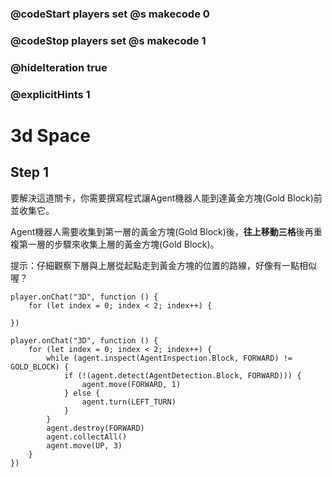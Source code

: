 ### @codeStart players set @s makecode 0
### @codeStop players set @s makecode 1

### @hideIteration true 
### @explicitHints 1


# 3d Space

## Step 1
要解決這道關卡，你需要撰寫程式讓Agent機器人能到達黃金方塊(Gold Block)前並收集它。

Agent機器人需要收集到第一層的黃金方塊(Gold Block)後，**往上移動三格**後再重複第一層的步驟來收集上層的黃金方塊(Gold Block)。

提示：仔細觀察下層與上層從起點走到黃金方塊的位置的路線，好像有一點相似喔？

```template
player.onChat("3D", function () {
    for (let index = 0; index < 2; index++) {
        
})
``` 
```ghost
player.onChat("3D", function () {
    for (let index = 0; index < 2; index++) {
        while (agent.inspect(AgentInspection.Block, FORWARD) != GOLD_BLOCK) {
            if (!(agent.detect(AgentDetection.Block, FORWARD))) {
                agent.move(FORWARD, 1)
            } else {
                agent.turn(LEFT_TURN)
            }
        }
        agent.destroy(FORWARD)
        agent.collectAll()
        agent.move(UP, 3)
    }
})
```
